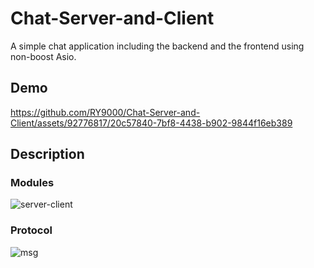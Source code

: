 # Chat-Server-and-Client

A simple chat application including the backend and the frontend using non-boost Asio.

## Demo
https://github.com/RY9000/Chat-Server-and-Client/assets/92776817/20c57840-7bf8-4438-b902-9844f16eb389


## Description

### Modules

![server-client](https://github.com/RY9000/Chat-Server-and-Client-/assets/92776817/23e1ad01-83e1-420c-ab2e-f94901575d4d)

### Protocol

![msg](https://github.com/RY9000/Chat-Server-and-Client-/assets/92776817/3e33b4fb-f0b1-435b-a628-36c175f70b89)
